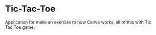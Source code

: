 # Tic-Tac-Toe
Application for make an exercise to how Canva works, all of this with Tic Tac Toe game.
